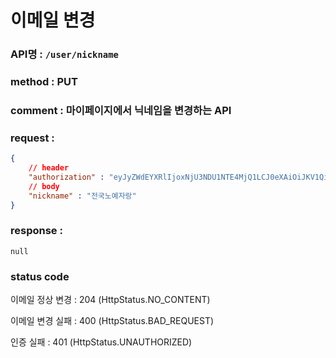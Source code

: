 # 이메일 변경

### API명 : `/user/nickname`

### method : PUT

### comment : 마이페이지에서 닉네임을 변경하는 API

### request : 
~~~json
{
    // header
    "authorization" : "eyJyZWdEYXRlIjoxNjU3NDU1NTE4MjQ1LCJ0eXAiOiJKV1QiLCJhbGciOiJIUzI1NiJ9.eyJ1c2VyTnVtIjoiNDMiLCJleHAiOjE2NTc0NjYzMTh9.geNy6UmYpSO88SdiU4fRzxVQYhAOiDfSv_J_cArh2JM",
    // body
    "nickname" : "전국노예자랑"
}
~~~

### response :
    null

### status code
이메일 정상 변경 : 204 (HttpStatus.NO_CONTENT)

이메일 변경 실패 : 400 (HttpStatus.BAD_REQUEST)

인증 실패 : 401 (HttpStatus.UNAUTHORIZED)